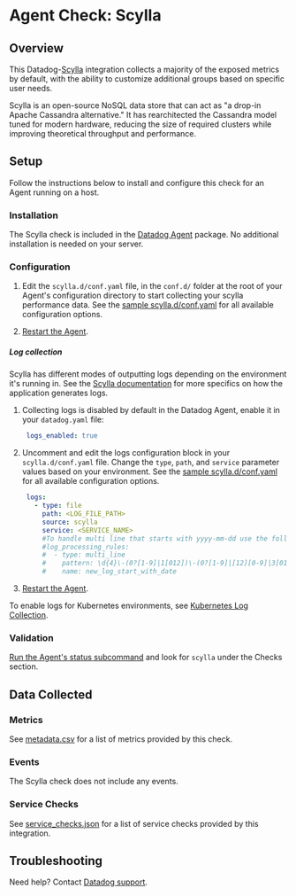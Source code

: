 # Agent Check: Scylla

## Overview

This Datadog-[Scylla][1] integration collects a majority of the exposed metrics by default, with the ability to customize additional groups based on specific user needs.

Scylla is an open-source NoSQL data store that can act as "a drop-in Apache Cassandra alternative." It has rearchitected the Cassandra model tuned for modern hardware, reducing the size of required clusters while improving theoretical throughput and performance.

## Setup

Follow the instructions below to install and configure this check for an Agent running on a host.

### Installation

The Scylla check is included in the [Datadog Agent][2] package. No additional installation is needed on your server.

### Configuration

1. Edit the `scylla.d/conf.yaml` file, in the `conf.d/` folder at the root of your Agent's configuration directory to start collecting your scylla performance data. See the [sample scylla.d/conf.yaml][3] for all available configuration options.

2. [Restart the Agent][4].

##### Log collection

<!-- partial
{{< site-region region="us3" >}}
**Log collection is not supported for the Datadog {{< region-param key="dd_site_name" >}} site**.
{{< /site-region >}}
partial -->

Scylla has different modes of outputting logs depending on the environment it's running in. See the [Scylla documentation][5] for more specifics on how the application generates logs.

1. Collecting logs is disabled by default in the Datadog Agent, enable it in your `datadog.yaml` file:

      ```yaml
       logs_enabled: true
     ```

2. Uncomment and edit the logs configuration block in your `scylla.d/conf.yaml` file. Change the `type`, `path`, and `service` parameter values based on your environment. See the [sample scylla.d/conf.yaml][3] for all available configuration options.

      ```yaml
       logs:
         - type: file
           path: <LOG_FILE_PATH>
           source: scylla
           service: <SERVICE_NAME>
           #To handle multi line that starts with yyyy-mm-dd use the following pattern
           #log_processing_rules:
           #  - type: multi_line
           #    pattern: \d{4}\-(0?[1-9]|1[012])\-(0?[1-9]|[12][0-9]|3[01])
           #    name: new_log_start_with_date
     ```

3. [Restart the Agent][4].

To enable logs for Kubernetes environments, see [Kubernetes Log Collection][6].

### Validation

[Run the Agent's status subcommand][7] and look for `scylla` under the Checks section.

## Data Collected

### Metrics

See [metadata.csv][8] for a list of metrics provided by this check.

### Events

The Scylla check does not include any events.

### Service Checks

See [service_checks.json][9] for a list of service checks provided by this integration.

## Troubleshooting

Need help? Contact [Datadog support][10].


[1]: https://scylladb.com
[2]: https://app.datadoghq.com/account/settings#agent
[3]: https://github.com/DataDog/integrations-core/blob/master/scylla/datadog_checks/scylla/data/conf.yaml.example
[4]: https://docs.datadoghq.com/agent/guide/agent-commands/#start-stop-and-restart-the-agent
[5]: https://docs.scylladb.com/getting-started/logging/
[6]: https://docs.datadoghq.com/agent/kubernetes/log/
[7]: https://docs.datadoghq.com/agent/guide/agent-commands/#agent-status-and-information
[8]: https://github.com/DataDog/integrations-core/blob/master/scylla/metadata.csv
[9]: https://github.com/DataDog/integrations-core/blob/master/scylla/assets/service_checks.json
[10]: https://docs.datadoghq.com/help/
